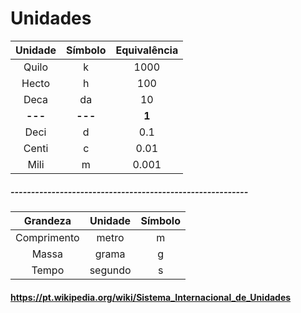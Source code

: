 # Unidades

| Unidade | Símbolo | Equivalência
| :-------------: | :-------------: | :-------------: |
| Quilo  | k  | 1000 |
| Hecto | h  | 100 |
| Deca | da  | 10 |
| **---**  | **---**  | **1** |
| Deci | d  | 0.1 |
| Centi  | c  | 0.01 |
| Mili  | m | 0.001 |

##### ----------------------------------------------------------
| Grandeza | Unidade | Símbolo
| :-------------: | :-------------: | :-------------: |
| Comprimento  | metro | m |
| Massa | grama | g |
| Tempo | segundo  | s |

#### https://pt.wikipedia.org/wiki/Sistema_Internacional_de_Unidades

